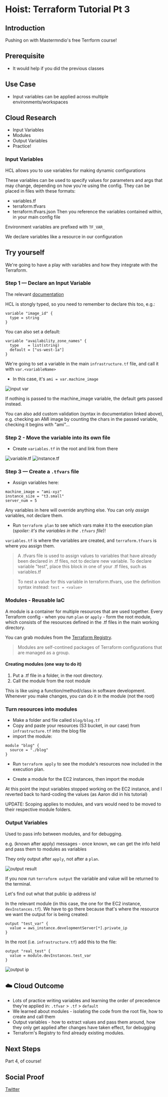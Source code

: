 # Hoist: Terraform Tutorial Pt 3

## Introduction

Pushing on with Mastermndio's free Terrform course!

## Prerequisite

- It would help if you did the previous classes

## Use Case

- Input variables can be applied across multiple environments/workspaces

## Cloud Research

- Input Variables
- Modules
- Output Variables
- Practice!

### Input Variables

HCL allows you to use variables for making dynamic configurations

These variables can be used to specify values for parameters and args that may change, depending on how you're using the config. They can be placed in files with these formats:

- variables.tf
- terraform.tfvars
- terraform.tfvars.json
  Then you reference the variables contained within, in your main config file

Environment variables are prefixed with `TF_VAR_`

We declare variables like a resource in our configuration

## Try yourself

We're going to have a play with variables and how they integrate with the Terraform.

### Step 1 — Declare an Input Variable

The relevant [documentation](https://www.terraform.io/docs/configuration/variables.html)

HCL is stongly typed, so you need to remember to declare this too, e.g.:

```hcl
variable "image_id" {
  type = string
}
```

You can also set a default:

```hcl
variable "availability_zone_names" {
  type    = list(string)
  default = ["us-west-1a"]
}
```

We're going to set a variable in the main `infrastructure.tf` file, and call it with `var.<variableName>`

- In this case, it's `ami = var.machine_image`

![input var](/Journey/061/basic-input-var.png)

If nothing is passed to the machine_image variable, the default gets passed instead.

You can also add custom validation (syntax in documentation linked above), e.g. checking an AMI image by counting the chars in the passed variable, checking it begins with "ami"...

### Step 2 - Move the variable into its own file

- Create `variables.tf` in the root and link from there

![variable.tf](/Journey/061/var1.png)
![instance.tf](/Journey/061/var2.png)

### Step 3 — Create a `.tfvars` file

- Assign variables here:

```hcl
machine_image = "ami-xyz"
instance_size = "t3.small"
server_num = 5
```

Any variables in here will override anything else. You can only _assign_ variables, not declare them.

- Run `terraform plan` to see which vars make it to the execution plan (_spoiler: it's the variables in the `.tfvars` file_)!

`variables.tf` is where the variables are created, and `terraform.tfvars` is where you assign them.

> A .tfvars file is used to assign values to variables that have already been declared in .tf files, not to declare new variable. To declare variable "test", place this block in one of your .tf files, such as variables.tf

> To nest a value for this variable in terraform.tfvars, use the definition syntax instead:
> `test = <value>`

### Modules - Reusable IaC

A module is a container for multiple resources that are used together. Every Terraform config - when you run `plan` or `apply` - form the root module, which consists of the resources defined in the .tf files in the main working directory.

You can grab modules from the [Terraform Registry](https://registry.terraform.io/).

> Modules are self-contined packages of Terraform configurations that are managed as a group.

#### Creating modules (one way to do it)

1. Put a .tf file in a folder, in the root directory.
2. Call the module from the root module

This is like using a function/method/class in software development. Whenever you make changes, you can do it in the module (not the root)

### Turn resources into modules

- Make a folder and file called `blog/blog.tf`
- Copy and paste your resources (S3 bucket, in our case) from `infrastructure.tf` into the blog file
- import the module:

```hcl
module "blog" {
  source = "./blog"
}
```

- Run `terraform apply` to see the module's resources now included in the execution plan.

- Create a module for the EC2 instances, then import the module

At this point the input variables stopped working on the EC2 instance, and I reverted back to hard-coding the values (as Aaron did in his tutorial)

UPDATE: Scoping applies to modules, and vars would need to be moved to their respective module folders.

### Output Variables

Used to pass info between modules, and for debugging.

e.g. (known after apply) messages - once known, we can get the info held and pass them to modules as variables

They only output after `apply`, not after a `plan`.

![output result](/Journey/061/output-result.png)

If you now run `terraform output` the variable and value will be returned to the terminal.

Let's find out what that public ip address is!

In the relevant module (in this case, the one for the EC2 instance, `devInstances.tf`). We have to go there because that's where the resource we want the output for is being created:

```hcl
output "test_var" {
  value = aws_instance.developmentServer[*].private_ip
}
```

In the root (i.e. `infrastructure.tf`) add this to the file:

```hcl
output "real_test" {
  value = module.devInstances.test_var
}
```

![output ip](//Journey/061/output-ip.png)

## ☁️ Cloud Outcome

- Lots of practice writing variables and learning the order of precedence they're applied in: `.tfvar` > `.tf` > `default`
- We learned about modules - isolating the code from the root file, how to create and call them
- Output variables - how to extract values and pass them around, how they only get applied after changes have taken effect, for debugging
- Terraform's Registry to find already existing modules.

## Next Steps

Part 4, of course!

## Social Proof

[Twitter](https://twitter.com/_notwaving/status/1349381862775545857?s=20)
